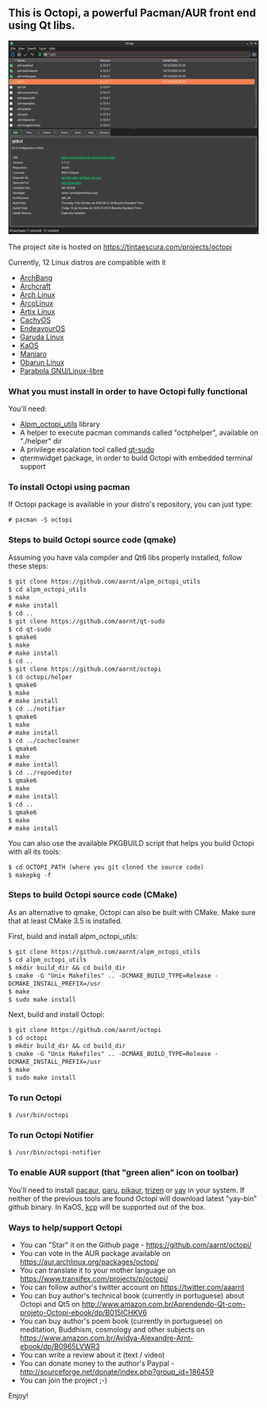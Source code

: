 ## This is Octopi, a powerful Pacman/AUR front end using Qt libs.

![Main window](https://raw.githubusercontent.com/aarnt/octopi/master/octopi-mainwindow.png)

The project site is hosted on https://tintaescura.com/projects/octopi

Currently, 12 Linux distros are compatible with it

 * [ArchBang](http://archbang.org/)
 * [Archcraft](https://archcraft.io/)
 * [Arch Linux](https://www.archlinux.org/)
 * [ArcoLinux](https://arcolinux.info/)
 * [Artix Linux](https://artixlinux.org)
 * [CachyOS](https://cachyos.org/)
 * [EndeavourOS](https://endeavouros.com/)
 * [Garuda Linux](https://garudalinux.org/)
 * [KaOS](https://kaosx.us/)
 * [Manjaro](https://manjaro.org/)
 * [Obarun Linux](https://web.obarun.org/index.php?id=1)
 * [Parabola GNU/Linux-libre](https://www.parabola.nu/)

### What you must install in order to have Octopi fully functional

You'll need:
 * [Alpm_octopi_utils](https://github.com/aarnt/alpm_octopi_utils/) library
 * A helper to execute pacman commands called "octphelper", available on "./helper" dir
 * A privilege escalation tool called [qt-sudo](https://github.com/aarnt/qt-sudo/)
 * qtermwidget package, in order to build Octopi with embedded terminal support

### To install Octopi using pacman

If Octopi package is available in your distro's repository, you can just type:

```
# pacman -S octopi
```

### Steps to build Octopi source code (qmake)

Assuming you have vala compiler and Qt6 libs properly installed, follow these steps:

```
$ git clone https://github.com/aarnt/alpm_octopi_utils
$ cd alpm_octopi_utils
$ make
# make install
$ cd ..
$ git clone https://github.com/aarnt/qt-sudo
$ cd qt-sudo
$ qmake6
$ make
# make install
$ cd ..
$ git clone https://github.com/aarnt/octopi
$ cd octopi/helper
$ qmake6
$ make
# make install
$ cd ../notifier
$ qmake6
$ make
# make install
$ cd ../cachecleaner
$ qmake6
$ make
# make install
$ cd ../repoeditor
$ qmake6
$ make
# make install
$ cd ..
$ qmake6
$ make
# make install
```

You can also use the available PKGBUILD script that helps you build Octopi with all its tools:

```
$ cd OCTOPI_PATH (where you git cloned the source code)
$ makepkg -f
```

### Steps to build Octopi source code (CMake)

As an alternative to qmake, Octopi can also be built with CMake. Make sure that at least CMake 3.5 is installed.

First, build and install alpm_octopi_utils:

```
$ git clone https://github.com/aarnt/alpm_octopi_utils
$ cd alpm_octopi_utils
$ mkdir build_dir && cd build_dir
$ cmake -G "Unix Makefiles" .. -DCMAKE_BUILD_TYPE=Release -DCMAKE_INSTALL_PREFIX=/usr
$ make
$ sudo make install
```

Next, build and install Octopi:

```
$ git clone https://github.com/aarnt/octopi
$ cd octopi
$ mkdir build_dir && cd build_dir
$ cmake -G "Unix Makefiles" .. -DCMAKE_BUILD_TYPE=Release -DCMAKE_INSTALL_PREFIX=/usr
$ make
$ sudo make install
```

### To run Octopi

```
$ /usr/bin/octopi
```

### To run Octopi Notifier

```
$ /usr/bin/octopi-notifier
```

### To enable AUR support (that "green alien" icon on toolbar)

You'll need to install [pacaur](https://github.com/rmarquis/pacaur), [paru](https://github.com/morganamilo/paru),
[pikaur](https://github.com/actionless/pikaur), [trizen](https://github.com/trizen/trizen) or
[yay](https://github.com/Jguer/yay) in your system.
If neither of the previous tools are found Octopi will download latest "yay-bin" github binary.
In KaOS, [kcp](https://github.com/bvaudour/kcp) will be supported out of the box.

### Ways to help/support Octopi

 * You can "Star" it on the Github page - https://github.com/aarnt/octopi/
 * You can vote in the AUR package available on https://aur.archlinux.org/packages/octopi/
 * You can translate it to your mother language on https://www.transifex.com/projects/p/octopi/
 * You can follow author's twitter account on https://twitter.com/aaarnt
 * You can buy author's technical book (currently in portuguese) about Octopi and Qt5 on
http://www.amazon.com.br/Aprendendo-Qt-com-projeto-Octopi-ebook/dp/B015ICHKV6
 * You can buy author's poem book (currently in portuguese) on meditation, Buddhism, cosmology and other subjects on
https://www.amazon.com.br/Avidya-Alexandre-Arnt-ebook/dp/B0965LVWR3
 * You can write a review about it (text / video)
 * You can donate money to the author's Paypal - http://sourceforge.net/donate/index.php?group_id=186459
 * You can join the project ;-)


Enjoy!
